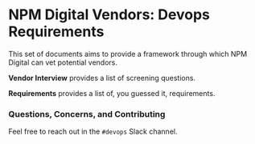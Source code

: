 NPM Digital Vendors: Devops Requirements
========================================

This set of documents aims to provide a framework through which NPM Digital can vet potential vendors.

**Vendor Interview** provides a list of screening questions.

**Requirements** provides a list of, you guessed it, requirements.

### Questions, Concerns, and Contributing

Feel free to reach out in the `#devops` Slack channel.

